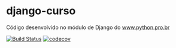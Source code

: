 # django-curso
Código desenvolvido no módulo de Django do www.python.pro.br

[![Build Status](https://travis-ci.org/renankemiya/django-curso.svg?branch=master)](https://travis-ci.org/renankemiya/django-curso)
[![codecov](https://codecov.io/gh/renankemiya/django-curso/branch/master/graph/badge.svg)](https://codecov.io/gh/renankemiya/django-curso)

